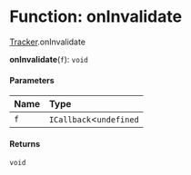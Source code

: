 # Function: onInvalidate

[Tracker](/en/auto-docs/free-layout-editor/modules/Tracker.md).onInvalidate

**onInvalidate**(`f`): `void`

#### Parameters

| Name | Type |
| :------ | :------ |
| `f` | `ICallback`<`undefined` | [`Computation`](/en/auto-docs/free-layout-editor/classes/Tracker.Computation.md)<`any`>, `void`> |

#### Returns

`void`

